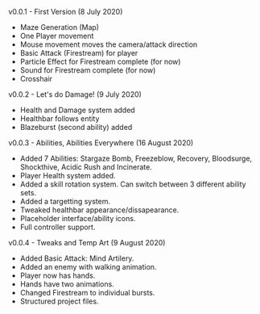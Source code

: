 v0.0.1 - First Version (8 July 2020)
- Maze Generation (Map)
- One Player movement
- Mouse movement moves the camera/attack direction
- Basic Attack (Firestream) for player
- Particle Effect for Firestream complete (for now)
- Sound for Firestream complete (for now)
- Crosshair

v0.0.2 - Let's do Damage! (9 July 2020)
- Health and Damage system added
- Healthbar follows entity
- Blazeburst (second ability) added

v0.0.3 - Abilities, Abilities Everywhere (16 August 2020)
- Added 7 Abilities: Stargaze Bomb, Freezeblow, Recovery, Bloodsurge,
Shockthive, Acidic Rush and Incinerate.
- Player Health system added.
- Added a skill rotation system. Can switch between 3 different ability sets.
- Added a targetting system.
- Tweaked healthbar appearance/dissapearance.
- Placeholder interface/ability icons.
- Full controller support.

v0.0.4 - Tweaks and Temp Art (9 August 2020)
- Added Basic Attack: Mind Artilery.
- Added an enemy with walking animation.
- Player now has hands.
- Hands have two animations.
- Changed Firestream to individual bursts.
- Structured project files.

